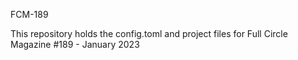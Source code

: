 FCM-189

This repository holds the config.toml and project files for Full Circle Magazine #189 - January 2023
